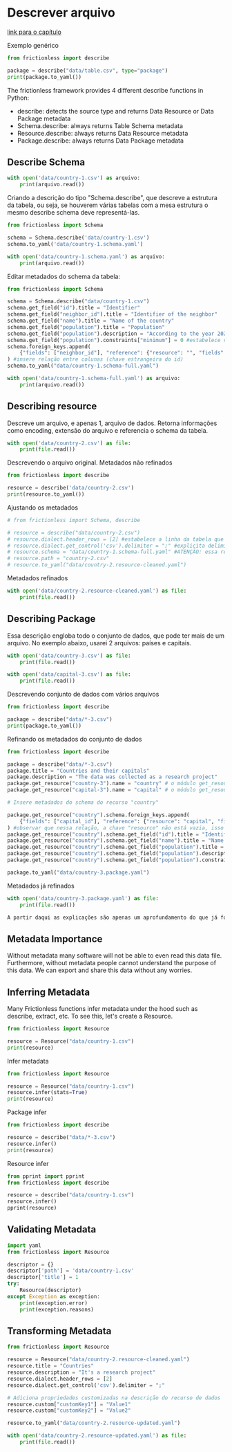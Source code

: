# Descrever arquivo
[link para o capítulo](https://framework.frictionlessdata.io/docs/guides/describing-data.html)

Exemplo genérico
```python script
from frictionless import describe

package = describe("data/table.csv", type="package")
print(package.to_yaml())
```

The frictionless framework provides 4 different describe functions in Python:

- describe: detects the source type and returns Data Resource or Data Package metadata
- Schema.describe: always returns Table Schema metadata
- Resource.describe: always returns Data Resource metadata
- Package.describe: always returns Data Package metadata


## Describe Schema

```python script
with open('data/country-1.csv') as arquivo:
    print(arquivo.read())
```

Criando a descrição do tipo "Schema.describe", que descreve a estrutura da tabela, ou seja, se houverem várias tabelas com a mesa estrutura o mesmo describe schema deve representá-las.

```python script
from frictionless import Schema

schema = Schema.describe('data/country-1.csv')
schema.to_yaml('data/country-1.schema.yaml')
```

```python script
with open('data/country-1.schema.yaml') as arquivo:
    print(arquivo.read())
```

Editar metadados do schema da tabela:

```python script
from frictionless import Schema

schema = Schema.describe("data/country-1.csv")
schema.get_field("id").title = "Identifier"
schema.get_field("neighbor_id").title = "Identifier of the neighbor"
schema.get_field("name").title = "Name of the country"
schema.get_field("population").title = "Population"
schema.get_field("population").description = "According to the year 2020's data"
schema.get_field("population").constraints["minimum"] = 0 #estabelece valor mínimo para a coluna "population"
schema.foreign_keys.append(
    {"fields": ["neighbor_id"], "reference": {"resource": "", "fields": ["id"]}}
) #insere relação entre colunas (chave estrangeira do id)
schema.to_yaml("data/country-1.schema-full.yaml")
```
```python script
with open('data/country-1.schema-full.yaml') as arquivo:
    print(arquivo.read())
```

## Describing resource

Descreve um arquivo, e apenas 1, arquivo de dados. Retorna informações como encoding, extensão do arquivo e referencia o schema da tabela.

```python script
with open('data/country-2.csv') as file:
    print(file.read())
```
Descrevendo o arquivo original. Metadados não refinados
```python script
from frictionless import describe

resource = describe('data/country-2.csv')
print(resource.to_yaml())
```

Ajustando os metadados
```python script
# from frictionless import Schema, describe

# resource = describe("data/country-2.csv")
# resource.dialect.header_rows = [2] #estabelece a linha da tabela que possui o header, ou seja, ignora comentários que possam existir em linhas anteriores ao início da tabela
# resource.dialect.get_control('csv').delimiter = ";" #explicita delimitador
# resource.schema = "data/country-1.schema-full.yaml" #ATENÇÃO: essa referência é um ponto crítico, pois o caminho relativo correto seria "country-1.schema-full.yaml", no entanto no ato da atribuição não é possível fazê-lo porque dá erro quando não é passado o caminho relativo à pasta raiz. No entanto, no ato do uso do metadado para transformação, dá erro porque o caminho relativo está em relação à raiz e não ao arquivo que está chamando o metadado
# resource.path = "country-2.csv"
# resource.to_yaml("data/country-2.resource-cleaned.yaml")
```

Metadados refinados
```python script
with open('data/country-2.resource-cleaned.yaml') as file:
    print(file.read())
```

## Describing Package

Essa descrição engloba todo o conjunto de dados, que pode ter mais de um arquivo. No exemplo abaixo, usarei 2 arquivos: países e capitais.

```python script
with open('data/country-3.csv') as file:
    print(file.read())

```

```python script
with open('data/capital-3.csv') as file:
    print(file.read())

```

Descrevendo conjunto de dados com vários arquivos
```python script
from frictionless import describe

package = describe("data/*-3.csv")
print(package.to_yaml())
```

Refinando os metadados do conjunto de dados
```python script
from frictionless import describe

package = describe("data/*-3.csv")
package.title = "Countries and their capitals"
package.description = "The data was collected as a research project"
package.get_resource("country-3").name = "country" # o módulo get_resource recebe como argumento a propriedade "name" do describe do recurso
package.get_resource("capital-3").name = "capital" # o módulo get_resource recebe como argumento a propriedade "name" do describe do recurso

# Insere metadados do schema do recurso "country"

package.get_resource("country").schema.foreign_keys.append(
    {"fields": ["capital_id"], "reference": {"resource": "capital", "fields": ["id"]}} 
) #observar que nessa relação, a chave "resource" não está vazia, isso porque está criando relação com coluna de outra tabela
package.get_resource("country").schema.get_field("id").title = "Identifier"
package.get_resource("country").schema.get_field("name").title = "Name of the country"
package.get_resource("country").schema.get_field("population").title = "Population"
package.get_resource("country").schema.get_field("population").description = "According to the year 2020's data"
package.get_resource("country").schema.get_field("population").constraints["minimum"] = 0 #estabelece valor mínimo para a coluna "population"

package.to_yaml("data/country-3.package.yaml")
```

Metadados já refinados
```python script
with open('data/country-3.package.yaml') as file:
    print(file.read())
```

```markdown remark type=warning
A partir daqui as explicações são apenas um aprofundamento do que já foi estudado até aqui. Explica como funciona o método "describe" no baixo nível.
```

## Metadata Importance

Without metadata many software will not be able to even read this data file. Furthermore, without metadata people cannot understand the purpose of this data.
We can export and share this data without any worries.


## Inferring Metadata

Many Frictionless functions infer metadata under the hood such as describe, extract, etc. To see this, let's create a Resource.


```python script
from frictionless import Resource

resource = Resource("data/country-1.csv")
print(resource)

```

Infer metadata
```python script
from frictionless import Resource

resource = Resource("data/country-1.csv")
resource.infer(stats=True)
print(resource)
```

Package infer
```python script
from frictionless import describe

resource = describe("data/*-3.csv")
resource.infer()
print(resource)
```

Resource infer
```python script
from pprint import pprint
from frictionless import describe

resource = describe("data/country-1.csv")
resource.infer()
pprint(resource)
```

## Validating Metadata
```python script
import yaml
from frictionless import Resource

descriptor = {}
descriptor['path'] = 'data/country-1.csv'
descriptor['title'] = 1
try:
    Resource(descriptor)
except Exception as exception:
    print(exception.error)
    print(exception.reasons)

```

## Transforming Metadata
```python script
from frictionless import Resource

resource = Resource("data/country-2.resource-cleaned.yaml")
resource.title = "Countries"
resource.description = "It's a research project"
resource.dialect.header_rows = [2]
resource.dialect.get_control('csv').delimiter = ";"

# Adiciona propriedades customizadas na descrição do recurso de dados
resource.custom["customKey1"] = "Value1"
resource.custom["customKey2"] = "Value2"

resource.to_yaml("data/country-2.resource-updated.yaml")
```

```python script
with open('data/country-2.resource-updated.yaml') as file:
    print(file.read())

```
